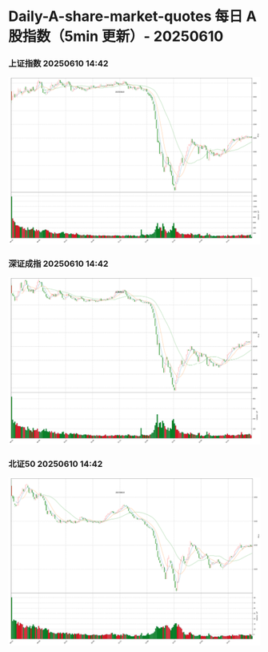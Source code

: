 
# Daily-A-share-market-quotes 每日 A 股指数（5min 更新）- 20250610

### 上证指数 20250610 14:42
![](./fig/2025/6/20250610-sh000001.png)

### 深证成指 20250610 14:42
![](./fig/2025/6/20250610-sz399001.png)

### 北证50 20250610 14:42
![](./fig/2025/6/20250610-bj899050.png)
